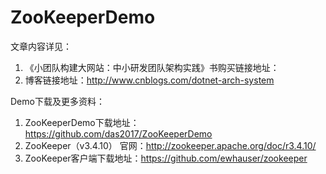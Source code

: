# ZooKeeperDemo
文章内容详见：
1. 《小团队构建大网站：中小研发团队架构实践》书购买链接地址：
2. 博客链接地址：http://www.cnblogs.com/dotnet-arch-system

Demo下载及更多资料：
1. ZooKeeperDemo下载地址：https://github.com/das2017/ZooKeeperDemo
2. ZooKeeper（v3.4.10） 官网：http://zookeeper.apache.org/doc/r3.4.10/
3. ZooKeeper客户端下载地址：https://github.com/ewhauser/zookeeper
